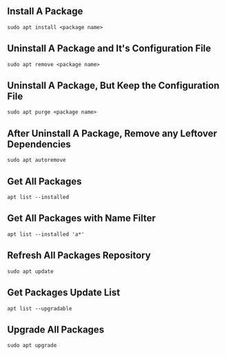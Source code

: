 ## Install A Package
```
sudo apt install <package name>
```

## Uninstall A Package and It's Configuration File
```
sudo apt remove <package name>
```

## Uninstall A Package, But Keep the Configuration File
```
sudo apt purge <package name>
```

## After Uninstall A Package, Remove any Leftover Dependencies
```
sudo apt autoremove
```
## Get All Packages
```
apt list --installed
```

## Get All Packages with Name Filter
```
apt list --installed 'a*'
```

## Refresh All Packages Repository
```
sudo apt update
```

## Get Packages Update List
```
apt list --upgradable
```

## Upgrade All Packages
```
sudo apt upgrade
```